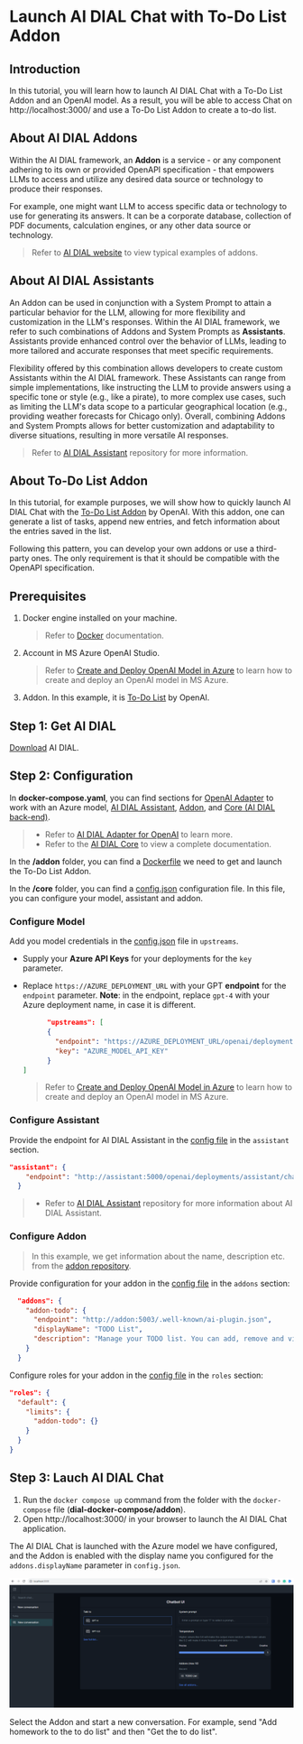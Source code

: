 # Launch AI DIAL Chat with To-Do List Addon

## Introduction

In this tutorial, you will learn how to launch AI DIAL Chat with a To-Do List Addon and an OpenAI model. As a result, you will be able to access Chat on http://localhost:3000/ and use a To-Do List Addon to create a to-do list.

## About AI DIAL Addons

Within the AI DIAL framework, an **Addon** is a service - or any component adhering to its own or provided OpenAPI specification - that empowers LLMs to access and utilize any desired data source or technology to produce their responses.

For example, one might want LLM to access specific data or technology to use for generating its answers. It can be a corporate database, collection of PDF documents, calculation engines, or any other data source or technology. 

> Refer to [AI DIAL website](https://epam-rail.com/extension-framework) to view typical examples of addons.

## About AI DIAL Assistants

An Addon can be used in conjunction with a System Prompt to attain a particular behavior for the LLM, allowing for more flexibility and customization in the LLM's responses. Within the AI DIAL framework, we refer to such combinations of Addons and System Prompts as **Assistants**.
Assistants provide enhanced control over the behavior of LLMs, leading to more tailored and accurate responses that meet specific requirements. 

Flexibility offered by this combination allows developers to create custom Assistants within the AI DIAL framework. These Assistants can range from simple implementations, like instructing the LLM to provide answers using a specific tone or style (e.g., like a pirate), to more complex use cases, such as limiting the LLM's data scope to a particular geographical location (e.g., providing weather forecasts for Chicago only). Overall, combining Addons and System Prompts allows for better customization and adaptability to diverse situations, resulting in more versatile AI responses.

> Refer to [AI DIAL Assistant](https://github.com/epam/ai-dial-assistant) repository for more information. 

## About To-Do List Addon

In this tutorial, for example purposes, we will show how to quickly launch AI DIAL Chat with the [To-Do List Addon](https://github.com/openai/plugins-quickstart/) by OpenAI. With this addon, one can generate a list of tasks, append new entries, and fetch information about the entries saved in the list.

Following this pattern, you can develop your own addons or use a third-party ones. The only requirement is that it should be compatible with the OpenAPI specification. 

## Prerequisites

1. Docker engine installed on your machine.
    > Refer to [Docker](https://docs.docker.com/desktop/) documentation.

2. Account in MS Azure OpenAI Studio.
    > Refer to [Create and Deploy OpenAI Model in Azure](./Deployment/Azure%20Model%20Deployment.md) to learn how to create and deploy an OpenAI model in MS Azure.

3. Addon. In this example, it is [To-Do List](https://github.com/openai/plugins-quickstart/) by OpenAI. 

## Step 1: Get AI DIAL

[Download](https://github.com/epam/ai-dial/tree/main/docs/dial-docker-compose/addon/) AI DIAL.

## Step 2: Configuration

In **docker-compose.yaml**, you can find sections for [OpenAI Adapter](https://github.com/epam/ai-dial/tree/main/docs/dial-docker-compose/addon/docker-compose.yml#L18) to work with an Azure model, [AI DIAL Assistant](https://github.com/epam/ai-dial/tree/main/docs/dial-docker-compose/addon/docker-compose.yml#L22), [Addon](https://github.com/epam/ai-dial/tree/main/docs/dial-docker-compose/addon/docker-compose.yml#L27), and [Core (AI DIAL back-end)](https://github.com/epam/ai-dial/tree/main/docs/dial-docker-compose/addon/docker-compose.yml#L29).

> * Refer to [AI DIAL Adapter for OpenAI](https://github.com/epam/ai-dial-adapter-openai) to learn more.
> * Refer to the [AI DIAL Core](https://github.com/epam/ai-dial-core) to view a complete documentation.

In the **/addon** folder, you can find a [Dockerfile](https://github.com/epam/ai-dial/tree/main/docs/dial-docker-compose/addon/addon/Dockerfile) we need to get and launch the To-Do List Addon. 

In the **/core** folder, you can find a [config.json](https://github.com/epam/ai-dial/tree/main/docs/dial-docker-compose/addon/core/config.json) configuration file. In this file, you can configure your model, assistant and addon.

### Configure Model

Add you model credentials in the [config.json](https://github.com/epam/ai-dial/tree/main/docs/dial-docker-compose/addon/core/config.json#L24) file in `upstreams`.

* Supply your **Azure API Keys** for your deployments for the `key` parameter.
* Replace `https://AZURE_DEPLOYMENT_URL` with your GPT **endpoint** for the `endpoint` parameter. **Note**: in the endpoint, replace `gpt-4` with your Azure deployment name, in case it is different.

  ```json
        "upstreams": [
        {
          "endpoint": "https://AZURE_DEPLOYMENT_URL/openai/deployments/gpt-4/chat/completions",
          "key": "AZURE_MODEL_API_KEY"
        }
  ]
  ```

    > Refer to [Create and Deploy OpenAI Model in Azure](./Deployment/Azure%20Model%20Deployment.md) to learn how to create and deploy an OpenAI model in MS Azure.

### Configure Assistant

Provide the endpoint for AI DIAL Assistant in the [config file](https://github.com/epam/ai-dial/tree/main/docs/dial-docker-compose/addon/core/config.json#L18) in the `assistant` section. 

```json
"assistant": {
    "endpoint": "http://assistant:5000/openai/deployments/assistant/chat/completions"
  }
```

> * Refer to [AI DIAL Assistant](https://github.com/epam/ai-dial-assistant) repository for more information about AI DIAL Assistant. 

### Configure Addon

> In this example, we get information about the name, description etc. from the [addon repository](https://github.com/openai/plugins-quickstart/blob/main/.well-known/ai-plugin.json).

Provide configuration for your addon in the [config file](https://github.com/epam/ai-dial/tree/main/docs/dial-docker-compose/addon/core/config.json#L11) in the `addons` section: 

```json
  "addons": {
    "addon-todo": {
      "endpoint": "http://addon:5003/.well-known/ai-plugin.json",
      "displayName": "TODO List",
      "description": "Manage your TODO list. You can add, remove and view your TODOs."
    }
  }
```

Configure roles for your addon in the [config file](https://github.com/epam/ai-dial/tree/main/docs/dial-docker-compose/addon/core/config.json#L49) in the `roles` section: 

```json
"roles": {
  "default": {
    "limits": {
      "addon-todo": {}
    }
  }
}
```

## Step 3: Lauch AI DIAL Chat

1. Run the `docker compose up` command from the folder with the `docker-compose` file (**dial-docker-compose/addon**).
2. Open http://localhost:3000/ in your browser to launch the AI DIAL Chat application.

The AI DIAL Chat is launched with the Azure model we have configured, and the Addon is enabled with the display name you configured for the `addons.displayName` parameter in `config.json`. 

![](img/addon.png)

Select the Addon and start a new conversation. For example, send "Add homework to the to do list" and then "Get the to do list".
